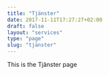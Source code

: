 ```yaml
---
title: "Tjänster"
date: 2017-11-11T17:27:27+02:00
draft: false
layout: "services"
type: "page"
slug: "tjänster"
---
```


This is the Tjänster page
